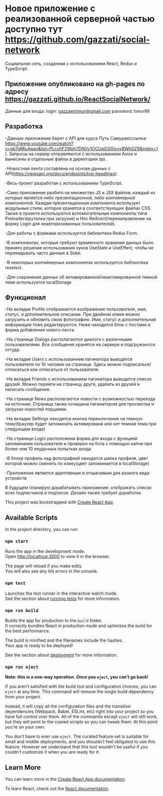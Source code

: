 # Новое приложение с реализованной серверной частью доступно тут https://github.com/gazzati/social-network

Социальная сеть, созданная с использованием React, Redux и TypeScript.

## Приложение опубликовано на gh-pages по адресу https://gazzati.github.io/ReactSocialNetwork/
  Данные для входа: login: gazzaevtimur@gmail.com
                    password: timur99
                  
## Разработка      

  -Данные приложение берет с API для курса Путь Самурая(ссылка: https://www.youtube.com/watch?v=gb7gMluAeao&list=PLcvhF2Wqh7DNVy1OCUpG3i5lyxyBWhGZ8&index=1). Запросы на сервер отправляются с использованием Axios и вынесены в отдельные файлы в директории api. 
  
  -Новостная лента составлена на основе данных с API(https://newsapi.org/docs/endpoints/top-headlines).
  
  -Весь проект разработан с использованием TypeScript.
  
  -Само приложение разбито на множество JS и JSX файлов, каждый из которых является либо презентационной, либо контейнерной компонентой. Каждая презентационная компонента использует модульные стили, которое хранятся в соответствующих файлах CSS. Также в проекте используются вспомогательные компоненты типа Preloader(крутилка при загрузке) и Hoc Redirect(перенаправление на форму Login для неавторизованных пользователей). 
  
  -Для работы с формами используется библиотека Redux Form.
  
  -В компонентах, которые требуют временного хранения данных было принято решение использования хуков UseState и UseEffect, чтобы не перекидывать часто данные в State.
  
  -В некоторых контейнерных компонентах используется библиотека reselect.
  
  -Для сохранения данных об активированной/неактивированной темной теме используется localStorage
  
## Функционал
  -На вкладке Profile отображается изображение пользователя, имя, статус, и дополнительное описание. При двойном клике можно загрузить и обновить свою фотографию. Имя, статус и дополнительная информация тоже редактируются. Ниже находится блок с постами и форма добавление нового поста. 
  
  -На странице Dialogs располагаются диалоги с различными пользователями. Все сообщения хранятся на сервере и подгружаются оттуда.
  
  -На вкладке Users с использованием пагинатора выводятся пользователи по 10 человек на странице. Здесь можно подписаться/отписаться или отписаться от пользователя.
  
  -На вкладке Friends с использованием пагинатора выводится список друзей. Можно перейти на страницу друга, удалить из друзей и написать сообщение.
  
  -На странице News располагаются новости с возможностью перехода на источник. Страница также оснащена пагинатором для просмотра и загрузки новостей порциями.
  
  -На вкладке Settings находится кнопка переключения на темную тему(браузер будет запоминать активирована или нет темная тема при следующем входе)
  
  -На странице Login расположена форма для входа с функцией запоминания пользователя и проверки на бота с помощью капчи при более чем 10 неудачных попытках входа
  
  -В блоке профиль над фотографией находится шапка профиля, цвет которой можно сменить по клику(цвет запоминается в localStorage)
  
  -Приложение является адаптивным и отзывчивым для разного вида устройств
  
В будущем планирую дорабатывать приложение: отображать список всех подписчиков и подписок.
Дизайн также требует доработок.
                  

This project was bootstrapped with [Create React App](https://github.com/facebook/create-react-app).

## Available Scripts

In the project directory, you can run:

### `npm start`

Runs the app in the development mode.<br />
Open [http://localhost:3000](http://localhost:3000) to view it in the browser.

The page will reload if you make edits.<br />
You will also see any lint errors in the console.

### `npm test`

Launches the test runner in the interactive watch mode.<br />
See the section about [running tests](https://facebook.github.io/create-react-app/docs/running-tests) for more information.

### `npm run build`

Builds the app for production to the `build` folder.<br />
It correctly bundles React in production mode and optimizes the build for the best performance.

The build is minified and the filenames include the hashes.<br />
Your app is ready to be deployed!

See the section about [deployment](https://facebook.github.io/create-react-app/docs/deployment) for more information.

### `npm run eject`

**Note: this is a one-way operation. Once you `eject`, you can’t go back!**

If you aren’t satisfied with the build tool and configuration choices, you can `eject` at any time. This command will remove the single build dependency from your project.

Instead, it will copy all the configuration files and the transitive dependencies (Webpack, Babel, ESLint, etc) right into your project so you have full control over them. All of the commands except `eject` will still work, but they will point to the copied scripts so you can tweak them. At this point you’re on your own.

You don’t have to ever use `eject`. The curated feature set is suitable for small and middle deployments, and you shouldn’t feel obligated to use this feature. However we understand that this tool wouldn’t be useful if you couldn’t customize it when you are ready for it.

## Learn More

You can learn more in the [Create React App documentation](https://facebook.github.io/create-react-app/docs/getting-started).

To learn React, check out the [React documentation](https://reactjs.org/).

